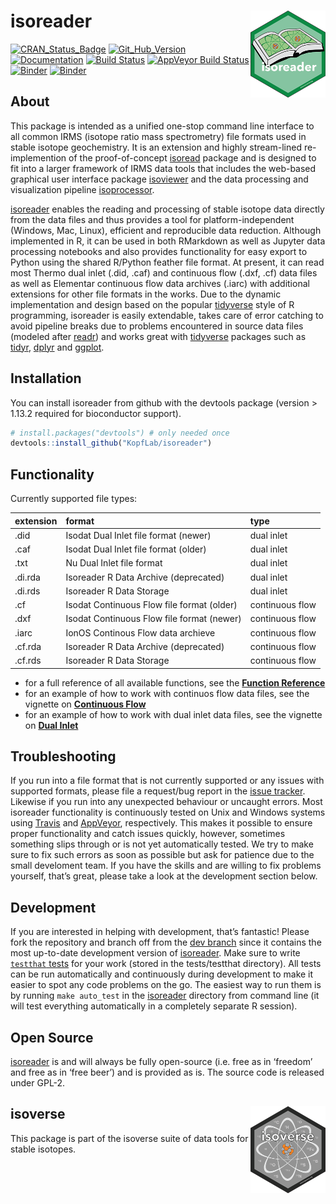 
<!-- README.md is generated from README.Rmd. Please edit that file -->

# isoreader <a href='https://isoreader.kopflab.org'><img src='man/figures/isoreader_logo_thumb.png' align="right" height="138.5"/></a>

[![CRAN\_Status\_Badge](http://www.r-pkg.org/badges/version/isoreader)](https://cran.r-project.org/package=isoreader)
[![Git\_Hub\_Version](https://img.shields.io/badge/GitHub-0.9.35.9000-orange.svg?style=flat-square)](/commits)
[![Documentation](https://img.shields.io/badge/docs-online-green.svg)](https://kopflab.github.io/isoreader/)
[![Build
Status](https://travis-ci.org/KopfLab/isoreader.svg?branch=master)](https://travis-ci.org/KopfLab/isoreader)
[![AppVeyor Build
Status](https://ci.appveyor.com/api/projects/status/github/KopfLab/isoreader?branch=master&svg=true)](https://ci.appveyor.com/project/KopfLab/isoreader)
[![Binder](https://img.shields.io/badge/launch-RStudio-blue.svg)](https://mybinder.org/v2/gh/KopfLab/isoreader/binder?urlpath=rstudio)
[![Binder](https://img.shields.io/badge/launch-Jupyter-orange.svg)](https://mybinder.org/v2/gh/KopfLab/isoreader/binder?urlpath=lab)

## About

This package is intended as a unified one-stop command line interface to
all common IRMS (isotope ratio mass spectrometry) file formats used in
stable isotope geochemistry. It is an extension and highly stream-lined
re-implemention of the proof-of-concept
[isoread](https://github.com/sebkopf/isoread) package and is designed to
fit into a larger framework of IRMS data tools that includes the
web-based graphical user interface package
[isoviewer](https://github.com/KopfLab/isoviewer) and the data
processing and visualization pipeline
[isoprocessor](https://github.com/KopfLab/isoprocessor).

[isoreader](https://kopflab.github.io/isoreader/) enables the reading
and processing of stable isotope data directly from the data files and
thus provides a tool for platform-independent (Windows, Mac, Linux),
efficient and reproducible data reduction. Although implemented in R, it
can be used in both RMarkdown as well as Jupyter data processing
notebooks and also provides functionality for easy export to Python
using the shared R/Python feather file format. At present, it can read
most Thermo dual inlet (.did, .caf) and continuous flow (.dxf, .cf) data
files as well as Elementar continuous flow data archives (.iarc) with
additional extensions for other file formats in the works. Due to the
dynamic implementation and design based on the popular
[tidyverse](https://www.tidyverse.org/) style of R programming,
isoreader is easily extendable, takes care of error catching to avoid
pipeline breaks due to problems encountered in source data files
(modeled after [readr](https://readr.tidyverse.org/)) and works great
with [tidyverse](https://www.tidyverse.org/) packages such as
[tidyr](https://tidyr.tidyverse.org/),
[dplyr](https://dplyr.tidyverse.org/) and
[ggplot](https://ggplot2.tidyverse.org/).

## Installation

You can install isoreader from github with the devtools package (version
\> 1.13.2 required for bioconductor support).

``` r
# install.packages("devtools") # only needed once
devtools::install_github("KopfLab/isoreader")
```

## Functionality

Currently supported file
types:

| extension | format                                     | type            |
| :-------- | :----------------------------------------- | :-------------- |
| .did      | Isodat Dual Inlet file format (newer)      | dual inlet      |
| .caf      | Isodat Dual Inlet file format (older)      | dual inlet      |
| .txt      | Nu Dual Inlet file format                  | dual inlet      |
| .di.rda   | Isoreader R Data Archive (deprecated)      | dual inlet      |
| .di.rds   | Isoreader R Data Storage                   | dual inlet      |
| .cf       | Isodat Continuous Flow file format (older) | continuous flow |
| .dxf      | Isodat Continuous Flow file format (newer) | continuous flow |
| .iarc     | IonOS Continous Flow data archieve         | continuous flow |
| .cf.rda   | Isoreader R Data Archive (deprecated)      | continuous flow |
| .cf.rds   | Isoreader R Data Storage                   | continuous flow |

  - for a full reference of all available functions, see the **[Function
    Reference](https://kopflab.github.io/isoreader/reference/)**
  - for an example of how to work with continuos flow data files, see
    the vignette on **[Continuous
    Flow](https://kopflab.github.io/isoreader/articles/continuous_flow.html)**
  - for an example of how to work with dual inlet data files, see the
    vignette on **[Dual
    Inlet](https://kopflab.github.io/isoreader/articles/dual_inlet.html)**

## Troubleshooting

If you run into a file format that is not currently supported or any
issues with supported formats, please file a request/bug report in the
[issue tracker](https://github.com/kopflab/isoreader/issues). Likewise
if you run into any unexpected behaviour or uncaught errors. Most
isoreader functionality is continuously tested on Unix and Windows
systems using [Travis](https://travis-ci.org/) and
[AppVeyor](https://ci.appveyor.com/), respectively. This makes it
possible to ensure proper functionality and catch issues quickly,
however, sometimes something slips through or is not yet automatically
tested. We try to make sure to fix such errors as soon as possible but
ask for patience due to the small develoment team. If you have the
skills and are willing to fix problems yourself, that’s great, please
take a look at the development section below.

## Development

If you are interested in helping with development, that’s fantastic\!
Please fork the repository and branch off from the [dev
branch](https://github.com/KopfLab/isoreader/tree/dev) since it contains
the most up-to-date development version of
[isoreader](https://kopflab.github.io/isoreader/). Make sure to write
[`testthat` tests](http://r-pkgs.had.co.nz/tests.html) for your work
(stored in the tests/testthat directory). All tests can be run
automatically and continuously during development to make it easier to
spot any code problems on the go. The easiest way to run them is by
running `make auto_test` in the
[isoreader](https://kopflab.github.io/isoreader/) directory from command
line (it will test everything automatically in a completely separate R
session).

## Open Source

[isoreader](https://kopflab.github.io/isoreader/) is and will always be
fully open-source (i.e. free as in ‘freedom’ and free as in ‘free beer’)
and is provided as is. The source code is released under
GPL-2.

## isoverse <a href='http://www.isoverse.org'><img src='man/figures/isoverse_logo_thumb.png' align="right" height="138.5"/></a>

This package is part of the isoverse suite of data tools for stable
isotopes.
